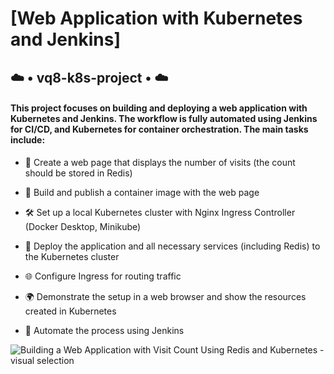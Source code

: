 # [Web Application with Kubernetes and Jenkins]
## ☁️ • vq8-k8s-project • ☁️
#### This project focuses on building and deploying a web application with Kubernetes and Jenkins. The workflow is fully automated using Jenkins for CI/CD, and Kubernetes for container orchestration. The main tasks include:

- 🔢 Create a web page that displays the number of visits (the count should be stored in Redis)

- 🐳 Build and publish a container image with the web page

- 🛠️ Set up a local Kubernetes cluster with Nginx Ingress Controller (Docker Desktop, Minikube)

- 🚀 Deploy the application and all necessary services (including Redis) to the Kubernetes cluster

- 🌐 Configure Ingress for routing traffic

- 🌍 Demonstrate the setup in a web browser and show the resources created in Kubernetes

- 🔄 Automate the process using Jenkins

![Building a Web Application with Visit Count Using Redis and Kubernetes - visual selection](https://github.com/user-attachments/assets/57ab7005-aed8-4364-9080-24a325a198f5)
